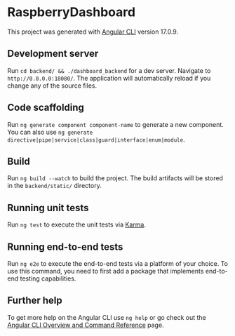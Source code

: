# RaspberryDashboard

This project was generated with [Angular CLI](https://github.com/angular/angular-cli) version 17.0.9.

## Development server

Run `cd backend/ && ./dashboard_backend` for a dev server. Navigate to `http://0.0.0.0:18080/`. The application will automatically reload if you change any of the source files.

## Code scaffolding

Run `ng generate component component-name` to generate a new component. You can also use `ng generate directive|pipe|service|class|guard|interface|enum|module`.

## Build

Run `ng build --watch` to build the project. The build artifacts will be stored in the `backend/static/` directory.

## Running unit tests

Run `ng test` to execute the unit tests via [Karma](https://karma-runner.github.io).

## Running end-to-end tests

Run `ng e2e` to execute the end-to-end tests via a platform of your choice. To use this command, you need to first add a package that implements end-to-end testing capabilities.

## Further help

To get more help on the Angular CLI use `ng help` or go check out the [Angular CLI Overview and Command Reference](https://angular.io/cli) page.
